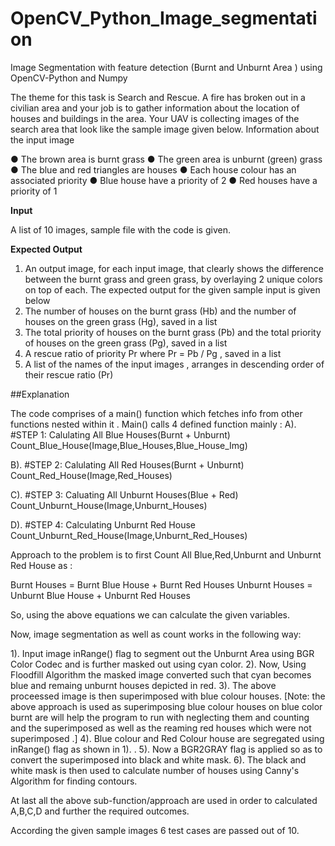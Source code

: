 # OpenCV_Python_Image_segmentation

Image Segmentation with feature detection (Burnt and Unburnt Area ) using OpenCV-Python and Numpy

The theme for this task is Search and Rescue. A fire has broken out in a civilian area and your
job is to gather information about the location of houses and buildings in the area. Your UAV is
collecting images of the search area that look like the sample image given below.
Information about the input image

● The brown area is burnt grass
● The green area is unburnt (green) grass
● The blue and red triangles are houses
● Each house colour has an associated priority
● Blue house have a priority of 2
● Red houses have a priority of 1

**Input**

A list of 10 images, sample file with the code is given.

**Expected Output**

1. An output image, for each input image, that clearly shows the difference between the
burnt grass and green grass, by overlaying 2 unique colors on top of each. The expected
output for the given sample input is given below
2. The number of houses on the burnt grass (Hb) and the number of houses on the green
grass (Hg), saved in a list
3. The total priority of houses on the burnt grass (Pb) and the total priority of houses on the
green grass (Pg), saved in a list
4. A rescue ratio of priority Pr where Pr = Pb
/ Pg
, saved in a list
5. A list of the names of the input images , arranges in descending order of their rescue ratio
(Pr)

##Explanation

The code comprises of a main() function which fetches info from other functions nested within it .
Main() calls 4 defined function mainly :
A). #STEP 1: Calulating All Blue Houses(Burnt + Unburnt)
    Count_Blue_House(Image,Blue_Houses,Blue_House_Img)

B). #STEP 2: Calulating All Red Houses(Burnt + Unburnt)
    Count_Red_House(Image,Red_Houses)

C). #STEP 3: Caluating All Unburnt Houses(Blue + Red)
    Count_Unburnt_House(Image,Unburnt_Houses)
    
D).  #STEP 4: Calculating Unburnt Red House
    Count_Unburnt_Red_House(Image,Unburnt_Red_Houses)


Approach to the problem is to first Count All Blue,Red,Unburnt and Unburnt Red House
as :

Burnt Houses = Burnt Blue House + Burnt Red Houses
Unburnt Houses = Unburnt Blue House + Unburnt Red Houses

So, using the above equations we can calculate the given variables.

Now, image segmentation as well as count works in the following way:

1). Input image inRange() flag to segment out the Unburnt Area using BGR Color Codec
and is further masked out using cyan color.
2). Now, Using Floodfill Algorithm the masked image converted such that cyan becomes blue and remaing unburnt houses depicted in red.
3). The above proceessed image is then superimposed with blue colour houses.
[Note: the above approach is used as superimposing blue colour houses on blue color burnt are will help the program to run with neglecting them and counting and the superimposed as well as the reaming red houses which were not superimposed .]
4). Blue colour and Red Colour house are segregated using inRange() flag as shown in 1). .
5). Now a BGR2GRAY flag is applied so as to convert the superimposed into black and white mask.
6). The black and white mask is then used to calculate number of houses using Canny's Algorithm for finding contours.

At last all the above sub-function/approach are used in order to calculated A,B,C,D and further the required outcomes.


According the given sample images 6 test cases are passed out of 10.
